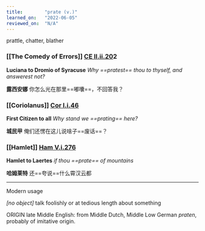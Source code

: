 ```yaml
---
title:        "prate (v.)"
learned_on:   "2022-06-05"
reviewed_on:  "N/A"
---
```


prattle, chatter, blather

### [[The Comedy of Errors]] [CE II.ii.20](https://www.shakespeareswords.com/Public/Play.aspx?Act=2&Scene=2&WorkId=1#112788)2 

**Luciana to Dromio of Syracuse** *Why ==pratest== thou to thyself, and answerest not?*

**露西安娜** 你怎么光在那里==嘟囔==，不回答我？

### [[Coriolanus]] [Cor I.i.46](https://www.shakespeareswords.com/Public/Play.aspx?Act=1&Scene=1&WorkId=3#120372) 

**First Citizen to all** *Why stand we ==prating== here?*

**城民甲** 俺们还愣在这儿说啥子==废话==？

### [[Hamlet]] [Ham V.i.276](https://www.shakespeareswords.com/Public/Play.aspx?Act=5&Scene=1&WorkId=2#119656) 

**Hamlet to Laertes** *if thou ==prate== of mountains*

**哈姆莱特** 还==夸说==什么霄汉云都


-----

Modern usage

*\[no object\]* talk foolishly or at tedious length about something

ORIGIN late Middle English: from Middle Dutch, Middle Low German *praten*, probably of imitative origin.
